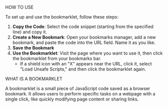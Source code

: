 HOW TO USE

To set up and use the bookmarklet, follow these steps:

1. **Copy the Code**: Select the code snippet (starting from the specified line) and copy it.
2. **Create a New Bookmark**: Open your bookmarks manager, add a new bookmark, and paste the code into the URL field. Name it as you like.
3. **Save the Bookmark**
4. **Use the Bookmarklet**: Visit the page where you want to use it, then click the bookmarklet from your bookmarks bar. 
   - If a shield icon with an "X" appears near the URL, click it, select "Load Unsafe Scripts," and then click the bookmarklet again. 

WHAT IS A BOOKMARKLET

A bookmarklet is a small piece of JavaScript code saved as a browser bookmark. It allows users to perform specific tasks on a webpage with a single click, like quickly modifying page content or sharing links.
